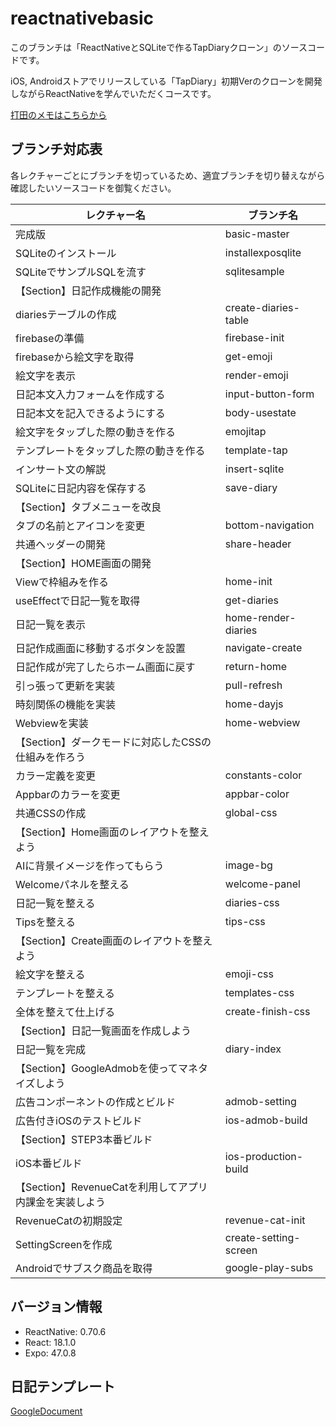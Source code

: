 # reactnativebasic
このブランチは「ReactNativeとSQLiteで作るTapDiaryクローン」のソースコードです。

iOS, Androidストアでリリースしている「TapDiary」初期Verのクローンを開発しながらReactNativeを学んでいただくコースです。

[打田のメモはこちらから](https://uchidalink.notion.site/ReactNativeBasic-70c5065ebc2d4237980fe568fc792065)

## ブランチ対応表
各レクチャーごとにブランチを切っているため、適宜ブランチを切り替えながら確認したいソースコードを御覧ください。

| レクチャー名        |  ブランチ名  |
|--------------|-----------|
| 完成版 | basic-master |
| SQLiteのインストール | installexposqlite  |
| SQLiteでサンプルSQLを流す | sqlitesample  |
| 【Section】日記作成機能の開発 |  |
| diariesテーブルの作成 | create-diaries-table |
| firebaseの準備 | firebase-init |
| firebaseから絵文字を取得 | get-emoji |
| 絵文字を表示 | render-emoji |
| 日記本文入力フォームを作成する | input-button-form |
| 日記本文を記入できるようにする | body-usestate |
| 絵文字をタップした際の動きを作る | emojitap |
| テンプレートをタップした際の動きを作る | template-tap |
| インサート文の解説 | insert-sqlite |
| SQLiteに日記内容を保存する | save-diary |
| 【Section】タブメニューを改良 |  |
| タブの名前とアイコンを変更 | bottom-navigation |
| 共通ヘッダーの開発 | share-header |
| 【Section】HOME画面の開発 |  |
| Viewで枠組みを作る | home-init |
| useEffectで日記一覧を取得 | get-diaries |
| 日記一覧を表示 | home-render-diaries |
| 日記作成画面に移動するボタンを設置 | navigate-create |
| 日記作成が完了したらホーム画面に戻す | return-home |
| 引っ張って更新を実装 | pull-refresh |
| 時刻関係の機能を実装 | home-dayjs |
| Webviewを実装 | home-webview |
| 【Section】ダークモードに対応したCSSの仕組みを作ろう |  |
| カラー定義を変更 | constants-color |
| Appbarのカラーを変更 | appbar-color |
| 共通CSSの作成 | global-css |
| 【Section】Home画面のレイアウトを整えよう |  |
| AIに背景イメージを作ってもらう | image-bg |
| Welcomeパネルを整える | welcome-panel |
| 日記一覧を整える | diaries-css |
| Tipsを整える | tips-css |
| 【Section】Create画面のレイアウトを整えよう |  |
| 絵文字を整える | emoji-css |
| テンプレートを整える | templates-css |
| 全体を整えて仕上げる | create-finish-css |
| 【Section】日記一覧画面を作成しよう |  |
| 日記一覧を完成 | diary-index |
| 【Section】GoogleAdmobを使ってマネタイズしよう |  |
| 広告コンポーネントの作成とビルド | admob-setting |
| 広告付きiOSのテストビルド | ios-admob-build |
| 【Section】STEP3本番ビルド |  |
| iOS本番ビルド | ios-production-build |
| 【Section】RevenueCatを利用してアプリ内課金を実装しよう |  |
| RevenueCatの初期設定 | revenue-cat-init |
| SettingScreenを作成 | create-setting-screen |
| Androidでサブスク商品を取得 | google-play-subs |


## バージョン情報
- ReactNative: 0.70.6
- React: 18.1.0
- Expo: 47.0.8

## 日記テンプレート
[GoogleDocument](https://docs.google.com/document/d/1MUIIvxelnd1Tjt65r8Qfi1Ap2HReMlvnbpTkYzlRWYw/edit?usp=sharing)